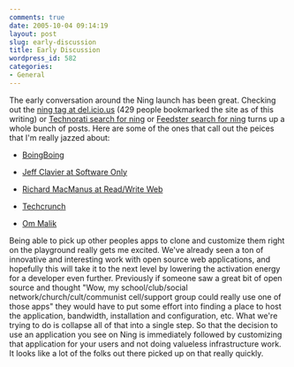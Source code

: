 ```yaml
---
comments: true
date: 2005-10-04 09:14:19
layout: post
slug: early-discussion
title: Early Discussion
wordpress_id: 582
categories:
- General
---
```


The early conversation around the Ning launch has been great. Checking out the [ning tag at del.icio.us](http://del.icio.us/tag/ning?setcount=100) (429 people bookmarked the site as of this writing) or [Technorati search for ning](http://www.technorati.com/search/ning) or [Feedster search for ning](http://www.feedster.com/search.php?hl=en&ie=UTF-8&q=ning&sort=date) turns up a whole bunch of posts. Here are some of the ones that call out the peices that I'm really jazzed about:







  * [BoingBoing](http://www.boingboing.net/2005/10/04/ning_roll_your_own_f.html)


  * [Jeff Clavier at Software Only](http://blog.softtechvc.com/2005/10/the_24_hour_lau.html)


  * [Richard MacManus at Read/Write Web](http://www.readwriteweb.com/archives/002854.php)


  * [Techcrunch](http://www.techcrunch.com/2005/10/04/ning-launches/)


  * [Om Malik](http://gigaom.com/2005/10/04/ning-the-real-24-hour-laundry/)





Being able to pick up other peoples apps to clone and customize them right on the playground really gets me excited. We've already seen a ton of innovative and interesting work with open source web applications, and hopefully this will take it to the next level by lowering the activation energy for a developer even further. Previously if someone saw a great bit of open source and thought "Wow, my school/club/social network/church/cult/communist cell/support group could really use one of those apps" they would have to put some effort into finding a place to host the application, bandwidth, installation and configuration, etc. What we're trying to do is collapse all of that into a single step. So that the decision to use an application you see on Ning is immediately followed by customizing that application for your users and not doing valueless infrastructure work. It looks like a lot of the folks out there picked up on that really quickly.

